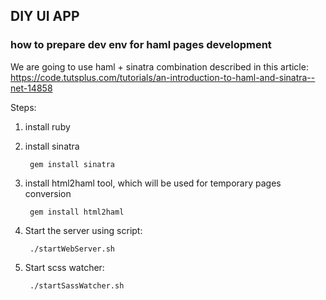 ## DIY UI APP


### how to prepare dev env for haml pages development ###

We are going to use haml + sinatra combination described in this article: https://code.tutsplus.com/tutorials/an-introduction-to-haml-and-sinatra--net-14858

Steps:

1. install ruby
2. install sinatra

        gem install sinatra

3. install html2haml tool, which will be used for temporary pages conversion

        gem install html2haml

4. Start the server using script:

        ./startWebServer.sh

5. Start scss watcher:

        ./startSassWatcher.sh
